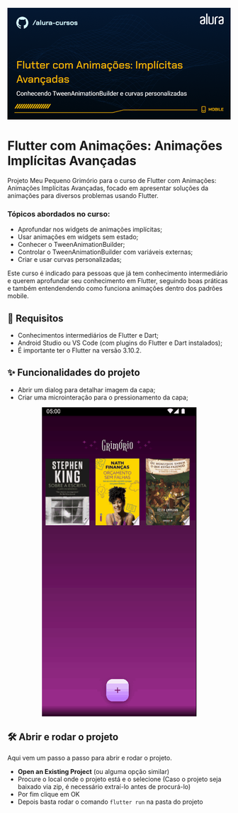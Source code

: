 ![Flutter com Animações: Animações Implícitas Avançadas](thumbnail.png)

# Flutter com Animações: Animações Implícitas Avançadas

Projeto Meu Pequeno Grimório para o curso de Flutter com Animações: Animações Implícitas Avançadas, focado em apresentar soluções da animações para diversos problemas usando Flutter.

### Tópicos abordados no curso:

- Aprofundar nos widgets de animações implícitas;
- Usar animações em widgets sem estado;
- Conhecer o TweenAnimationBuilder;
- Controlar o TweenAnimationBuilder com variáveis externas;
- Criar e usar curvas personalizadas;

Este curso é indicado para pessoas que já tem conhecimento intermediário e querem aprofundar seu conhecimento em Flutter, seguindo boas práticas e também entendendendo como funciona animações dentro dos padrões mobile.

## 📑 Requisitos

- Conhecimentos intermediários de Flutter e Dart;
- Android Studio ou VS Code (com plugins do Flutter e Dart instalados);
- É importante ter o Flutter na versão 3.10.2.

## ✨ Funcionalidades do projeto

- Abrir um dialog para detalhar imagem da capa;
- Criar uma microinteração para o pressionamento da capa;

<p align="center">
  <img src="gif.gif" alt= "GIF da aplicação desenvolvida." />
</p> 

## 🛠️ Abrir e rodar o projeto

Aqui vem um passo a passo para abrir e rodar o projeto.

- **Open an Existing Project** (ou alguma opção similar)
- Procure o local onde o projeto está e o selecione (Caso o projeto seja baixado via zip, é necessário extraí-lo antes de procurá-lo)
- Por fim clique em OK
- Depois basta rodar o comando `flutter run` na pasta do projeto